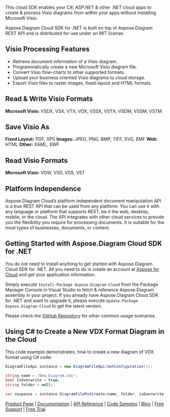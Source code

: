 This cloud SDK enables your C#, ASP.NET & other .NET cloud apps to create & process Visio diagrams from within your apps without installing Microsoft Visio.

Aspose.Diagram Cloud SDK for .NET is built on top of Aspose.Diagram REST API and is distributed for use under an MIT license.

## Visio Processing Features

- Retrieve document information of a Visio diagram.
- Programmatically create a new Microsoft Visio diagram file.
- Convert Visio flow-charts to other supported formats.
- Upload your business oriented Visio diagrams to cloud storage.
- Export Visio files to raster images, fixed-layout and HTML formats.

## Read & Write Visio Formats

**Microsoft Visio:** VSDX, VSX, VTX, VDX, VSSX, VSTX, VSDM, VSSM, VSTM

## Save Visio As

**Fixed Layout:** PDF, XPS
**Images:** JPEG, PNG, BMP, TIFF, SVG, EMF
**Web:** HTML
**Other:** XAML, SWF

## Read Visio Formats

**Microsoft Visio:** VDW, VSD, VSS, VST

## Platform Independence

Aspose.Diagram Cloud’s platform independent document manipulation API is a true REST API that can be used from any platform. You can use it with any language or platform that supports REST, be it the web, desktop, mobile, or the cloud. The API integrates with other cloud services to provide you the flexibility you require for processing documents. It is suitable for the most types of businesses, documents, or content.

## Getting Started with Aspose.Diagram Cloud SDK for .NET

You do not need to install anything to get started with Aspose.Diagram Cloud SDK for .NET. All you need to do is create an account at [Aspose for Cloud](https://dashboard.aspose.cloud/#/apps) and get your application information.

Simply execute `Install-Package Aspose.Diagram-Cloud` from the Package Manager Console in Visual Studio to fetch & reference Aspose.Diagram assembly in your project. If you already have Aspose.Diagram Cloud SDK for .NET and want to upgrade it, please execute `Update-Package Aspose.Diagram-Cloud` to get the latest version.

Please check the [GitHub Repository](https://github.com/aspose-diagram-cloud/aspose-diagram-cloud-dotnet) for other common usage scenarios.

## Using C# to Create a New VDX Format Diagram in the Cloud

This code example demonstrates, how to create a new diagram of VDX format using C# code:

```csharp
DiagramFileApi instance = new DiagramFileApi(GetConfiguration());

string name = "New_Diagram.vdx";
bool isOverwrite = true;
string folder = null;

var response = instance.DiagramFilePutCreate(name, folder, isOverwrite);
```

[Product Page](https://products.aspose.cloud/diagram/net) | [Documentation](https://docs.aspose.cloud/display/diagramcloud/Home) | [API Reference](https://apireference.aspose.cloud/diagram/) | [Code Samples](https://github.com/aspose-diagram-cloud/aspose-diagram-cloud-dotnet) | [Blog](https://blog.aspose.cloud/category/diagram/) | [Free Support](https://forum.aspose.cloud/c/diagram) | [Free Trial](https://dashboard.aspose.cloud/#/apps)